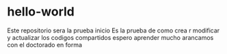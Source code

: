 # hello-world
Este repositorio sera la prueba inicio
Es la prueba de como crea r modificar y actualizar los codigos compartidos espero aprender mucho 
arancamos con el doctorado en forma

